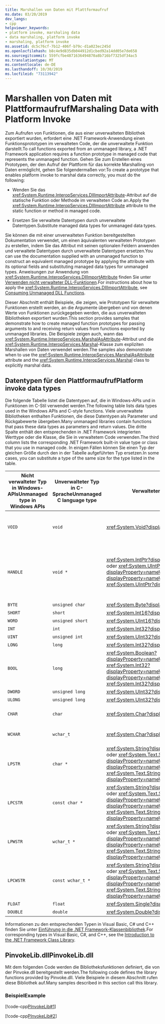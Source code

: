 ```yaml
---
title: Marshallen von Daten mit Plattformaufruf
ms.date: 03/20/2019
dev_langs:
- cpp
helpviewer_keywords:
- platform invoke, marshaling data
- data marshaling, platform invoke
- marshaling, platform invoke
ms.assetid: dc5c76cf-7b12-406f-b79c-d1a023ec245d
ms.openlocfilehash: b8c4e9d835db044912d1cbed92a14dd05e7de658
ms.sourcegitcommit: 559fcfbe4871636494870a8b716bf7325df34ac5
ms.translationtype: MT
ms.contentlocale: de-DE
ms.lasthandoff: 10/30/2019
ms.locfileid: "73113942"
---
```

# <a name="marshaling-data-with-platform-invoke"></a><span data-ttu-id="c7496-102">Marshallen von Daten mit Plattformaufruf</span><span class="sxs-lookup"><span data-stu-id="c7496-102">Marshaling Data with Platform Invoke</span></span>

<span data-ttu-id="c7496-103">Zum Aufrufen von Funktionen, die aus einer unverwalteten Bibliothek exportiert wurden, erfordert eine .NET Framework-Anwendung einen Funktionsprototypen im verwalteten Code, der die unverwaltete Funktion darstellt.</span><span class="sxs-lookup"><span data-stu-id="c7496-103">To call functions exported from an unmanaged library, a .NET Framework application requires a function prototype in managed code that represents the unmanaged function.</span></span> <span data-ttu-id="c7496-104">Gehen Sie zum Erstellen eines Prototypen, der den Aufruf der Plattform für das korrekte Marshalling von Daten ermöglicht, gehen Sie folgendermaßen vor:</span><span class="sxs-lookup"><span data-stu-id="c7496-104">To create a prototype that enables platform invoke to marshal data correctly, you must do the following:</span></span>

- <span data-ttu-id="c7496-105">Wenden Sie das <xref:System.Runtime.InteropServices.DllImportAttribute>-Attribut auf die statische Funktion oder Methode im verwalteten Code an.</span><span class="sxs-lookup"><span data-stu-id="c7496-105">Apply the <xref:System.Runtime.InteropServices.DllImportAttribute> attribute to the static function or method in managed code.</span></span>

- <span data-ttu-id="c7496-106">Ersetzen Sie verwaltete Datentypen durch unverwaltete Datentypen.</span><span class="sxs-lookup"><span data-stu-id="c7496-106">Substitute managed data types for unmanaged data types.</span></span>

<span data-ttu-id="c7496-107">Sie können die mit einer unverwalteten Funktion bereitgestellten Dokumentation verwendet, um einen äquivalenten verwalteten Prototypen zu erstellen, indem Sie das Attribut mit seinen optionalen Feldern anwenden und verwaltete Datentypen durch unverwaltete Datentypen ersetzen.</span><span class="sxs-lookup"><span data-stu-id="c7496-107">You can use the documentation supplied with an unmanaged function to construct an equivalent managed prototype by applying the attribute with its optional fields and substituting managed data types for unmanaged types.</span></span> <span data-ttu-id="c7496-108">Anweisungen zur Anwendung von <xref:System.Runtime.InteropServices.DllImportAttribute> finden Sie unter [Verwenden nicht verwalteter DLL-Funktionen](consuming-unmanaged-dll-functions.md).</span><span class="sxs-lookup"><span data-stu-id="c7496-108">For instructions about how to apply the <xref:System.Runtime.InteropServices.DllImportAttribute>, see [Consuming Unmanaged DLL Functions](consuming-unmanaged-dll-functions.md).</span></span>

<span data-ttu-id="c7496-109">Dieser Abschnitt enthält Beispiele, die zeigen, wie Prototypen für verwaltete Funktionen erstellt werden, an die Argumente übergeben und von denen Werte von Funktionen zurückgegeben werden, die aus unverwalteten Bibliotheken exportiert wurden.</span><span class="sxs-lookup"><span data-stu-id="c7496-109">This section provides samples that demonstrate how to create managed function prototypes for passing arguments to and receiving return values from functions exported by unmanaged libraries.</span></span> <span data-ttu-id="c7496-110">Die Beispiele zeigen auch, wann das <xref:System.Runtime.InteropServices.MarshalAsAttribute>-Attribut und die <xref:System.Runtime.InteropServices.Marshal>-Klasse zum expliziten Marshallen von Daten verwendet werden.</span><span class="sxs-lookup"><span data-stu-id="c7496-110">The samples also demonstrate when to use the <xref:System.Runtime.InteropServices.MarshalAsAttribute> attribute and the <xref:System.Runtime.InteropServices.Marshal> class to explicitly marshal data.</span></span>

## <a name="platform-invoke-data-types"></a><span data-ttu-id="c7496-111">Datentypen für den Plattformaufruf</span><span class="sxs-lookup"><span data-stu-id="c7496-111">Platform invoke data types</span></span>

<span data-ttu-id="c7496-112">Die folgende Tabelle listet die Datentypen auf, die in Windows-APIs und in Funktionen im C-Stil verwendet werden.</span><span class="sxs-lookup"><span data-stu-id="c7496-112">The following table lists data types used in the Windows APIs and C-style functions.</span></span> <span data-ttu-id="c7496-113">Viele unverwaltete Bibliotheken enthalten Funktionen, die diese Datentypen als Parameter und Rückgabewerte übergeben.</span><span class="sxs-lookup"><span data-stu-id="c7496-113">Many unmanaged libraries contain functions that pass these data types as parameters and return values.</span></span> <span data-ttu-id="c7496-114">Die dritte Spalte enthält den entsprechenden in .NET Framework integrierten Werttype oder die Klasse, die Sie in verwaltetem Code verwenden.</span><span class="sxs-lookup"><span data-stu-id="c7496-114">The third column lists the corresponding .NET Framework built-in value type or class that you use in managed code.</span></span> <span data-ttu-id="c7496-115">In einigen Fällen können Sie einen Typ der gleichen Größe durch den in der Tabelle aufgeführten Typ ersetzen.</span><span class="sxs-lookup"><span data-stu-id="c7496-115">In some cases, you can substitute a type of the same size for the type listed in the table.</span></span>

|<span data-ttu-id="c7496-116">Nicht verwalteter Typ in Windows-APIs</span><span class="sxs-lookup"><span data-stu-id="c7496-116">Unmanaged type in Windows APIs</span></span>|<span data-ttu-id="c7496-117">Unverwalteter Typ in C-Sprache</span><span class="sxs-lookup"><span data-stu-id="c7496-117">Unmanaged C language type</span></span>|<span data-ttu-id="c7496-118">Verwalteter Typ</span><span class="sxs-lookup"><span data-stu-id="c7496-118">Managed type</span></span>|<span data-ttu-id="c7496-119">Beschreibung</span><span class="sxs-lookup"><span data-stu-id="c7496-119">Description</span></span>|
|--------------------------------|-------------------------------|------------------------|-----------------|
|`VOID`|`void`|<xref:System.Void?displayProperty=nameWithType>|<span data-ttu-id="c7496-120">Auf eine Funktion angewendet, die keinen Wert zurückgibt</span><span class="sxs-lookup"><span data-stu-id="c7496-120">Applied to a function that does not return a value.</span></span>|
|`HANDLE`|`void *`|<span data-ttu-id="c7496-121"><xref:System.IntPtr?displayProperty=nameWithType> oder <xref:System.UIntPtr?displayProperty=nameWithType></span><span class="sxs-lookup"><span data-stu-id="c7496-121"><xref:System.IntPtr?displayProperty=nameWithType> or <xref:System.UIntPtr?displayProperty=nameWithType></span></span>|<span data-ttu-id="c7496-122">32 Bit unter 32-Bit-Windows-Betriebssystemen, 64 Bit unter 64-Bit-Windows-Betriebssystemen.</span><span class="sxs-lookup"><span data-stu-id="c7496-122">32 bits on 32-bit Windows operating systems, 64 bits on 64-bit Windows operating systems.</span></span>|
|`BYTE`|`unsigned char`|<xref:System.Byte?displayProperty=nameWithType>|<span data-ttu-id="c7496-123">8 Bit</span><span class="sxs-lookup"><span data-stu-id="c7496-123">8 bits</span></span>|
|`SHORT`|`short`|<xref:System.Int16?displayProperty=nameWithType>|<span data-ttu-id="c7496-124">16 Bit</span><span class="sxs-lookup"><span data-stu-id="c7496-124">16 bits</span></span>|
|`WORD`|`unsigned short`|<xref:System.UInt16?displayProperty=nameWithType>|<span data-ttu-id="c7496-125">16 Bit</span><span class="sxs-lookup"><span data-stu-id="c7496-125">16 bits</span></span>|
|`INT`|`int`|<xref:System.Int32?displayProperty=nameWithType>|<span data-ttu-id="c7496-126">32 Bit</span><span class="sxs-lookup"><span data-stu-id="c7496-126">32 bits</span></span>|
|`UINT`|`unsigned int`|<xref:System.UInt32?displayProperty=nameWithType>|<span data-ttu-id="c7496-127">32 Bit</span><span class="sxs-lookup"><span data-stu-id="c7496-127">32 bits</span></span>|
|`LONG`|`long`|<xref:System.Int32?displayProperty=nameWithType>|<span data-ttu-id="c7496-128">32 Bit</span><span class="sxs-lookup"><span data-stu-id="c7496-128">32 bits</span></span>|
|`BOOL`|`long`|<span data-ttu-id="c7496-129"><xref:System.Boolean?displayProperty=nameWithType> oder <xref:System.Int32?displayProperty=nameWithType></span><span class="sxs-lookup"><span data-stu-id="c7496-129"><xref:System.Boolean?displayProperty=nameWithType> or <xref:System.Int32?displayProperty=nameWithType></span></span>|<span data-ttu-id="c7496-130">32 Bit</span><span class="sxs-lookup"><span data-stu-id="c7496-130">32 bits</span></span>|
|`DWORD`|`unsigned long`|<xref:System.UInt32?displayProperty=nameWithType>|<span data-ttu-id="c7496-131">32 Bit</span><span class="sxs-lookup"><span data-stu-id="c7496-131">32 bits</span></span>|
|`ULONG`|`unsigned long`|<xref:System.UInt32?displayProperty=nameWithType>|<span data-ttu-id="c7496-132">32 Bit</span><span class="sxs-lookup"><span data-stu-id="c7496-132">32 bits</span></span>|
|`CHAR`|`char`|<xref:System.Char?displayProperty=nameWithType>|<span data-ttu-id="c7496-133">Mit ANSI ergänzen.</span><span class="sxs-lookup"><span data-stu-id="c7496-133">Decorate with ANSI.</span></span>|
|`WCHAR`|`wchar_t`|<xref:System.Char?displayProperty=nameWithType>|<span data-ttu-id="c7496-134">Mit Unicode ergänzen.</span><span class="sxs-lookup"><span data-stu-id="c7496-134">Decorate with Unicode.</span></span>|
|`LPSTR`|`char *`|<span data-ttu-id="c7496-135"><xref:System.String?displayProperty=nameWithType> oder <xref:System.Text.StringBuilder?displayProperty=nameWithType></span><span class="sxs-lookup"><span data-stu-id="c7496-135"><xref:System.String?displayProperty=nameWithType> or <xref:System.Text.StringBuilder?displayProperty=nameWithType></span></span>|<span data-ttu-id="c7496-136">Mit ANSI ergänzen.</span><span class="sxs-lookup"><span data-stu-id="c7496-136">Decorate with ANSI.</span></span>|
|`LPCSTR`|`const char *`|<span data-ttu-id="c7496-137"><xref:System.String?displayProperty=nameWithType> oder <xref:System.Text.StringBuilder?displayProperty=nameWithType></span><span class="sxs-lookup"><span data-stu-id="c7496-137"><xref:System.String?displayProperty=nameWithType> or <xref:System.Text.StringBuilder?displayProperty=nameWithType></span></span>|<span data-ttu-id="c7496-138">Mit ANSI ergänzen.</span><span class="sxs-lookup"><span data-stu-id="c7496-138">Decorate with ANSI.</span></span>|
|`LPWSTR`|`wchar_t *`|<span data-ttu-id="c7496-139"><xref:System.String?displayProperty=nameWithType> oder <xref:System.Text.StringBuilder?displayProperty=nameWithType></span><span class="sxs-lookup"><span data-stu-id="c7496-139"><xref:System.String?displayProperty=nameWithType> or <xref:System.Text.StringBuilder?displayProperty=nameWithType></span></span>|<span data-ttu-id="c7496-140">Mit Unicode ergänzen.</span><span class="sxs-lookup"><span data-stu-id="c7496-140">Decorate with Unicode.</span></span>|
|`LPCWSTR`|`const wchar_t *`|<span data-ttu-id="c7496-141"><xref:System.String?displayProperty=nameWithType> oder <xref:System.Text.StringBuilder?displayProperty=nameWithType></span><span class="sxs-lookup"><span data-stu-id="c7496-141"><xref:System.String?displayProperty=nameWithType> or <xref:System.Text.StringBuilder?displayProperty=nameWithType></span></span>|<span data-ttu-id="c7496-142">Mit Unicode ergänzen.</span><span class="sxs-lookup"><span data-stu-id="c7496-142">Decorate with Unicode.</span></span>|
|`FLOAT`|`float`|<xref:System.Single?displayProperty=nameWithType>|<span data-ttu-id="c7496-143">32 Bit</span><span class="sxs-lookup"><span data-stu-id="c7496-143">32 bits</span></span>|
|`DOUBLE`|`double`|<xref:System.Double?displayProperty=nameWithType>|<span data-ttu-id="c7496-144">64 Bit</span><span class="sxs-lookup"><span data-stu-id="c7496-144">64 bits</span></span>|

<span data-ttu-id="c7496-145">Informationen zu den entsprechenden Typen in Visual Basic, C# und C++ finden Sie unter [Einführung in die .NET Framework-Klassenbibliothek](../../standard/class-library-overview.md#system-namespace).</span><span class="sxs-lookup"><span data-stu-id="c7496-145">For corresponding types in Visual Basic, C#, and C++, see the [Introduction to the .NET Framework Class Library](../../standard/class-library-overview.md#system-namespace).</span></span>

## <a name="pinvokelibdll"></a><span data-ttu-id="c7496-146">PinvokeLib.dll</span><span class="sxs-lookup"><span data-stu-id="c7496-146">PinvokeLib.dll</span></span>

<span data-ttu-id="c7496-147">Mit dem folgenden Code werden die Bibliotheksfunktionen definiert, die von der Pinvoke.dll bereitgestellt werden.</span><span class="sxs-lookup"><span data-stu-id="c7496-147">The following code defines the library functions provided by Pinvoke.dll.</span></span> <span data-ttu-id="c7496-148">Viele Beispiele in diesem Abschnitt rufen diese Bibliothek auf.</span><span class="sxs-lookup"><span data-stu-id="c7496-148">Many samples described in this section call this library.</span></span>

### <a name="example"></a><span data-ttu-id="c7496-149">Beispiel</span><span class="sxs-lookup"><span data-stu-id="c7496-149">Example</span></span>

[!code-cpp[PInvokeLib#1](../../../samples/snippets/cpp/VS_Snippets_CLR/pinvokelib/cpp/pinvokelib.cpp#1)]

[!code-cpp[PInvokeLib#2](../../../samples/snippets/cpp/VS_Snippets_CLR/pinvokelib/cpp/pinvokelib.h#2)]
